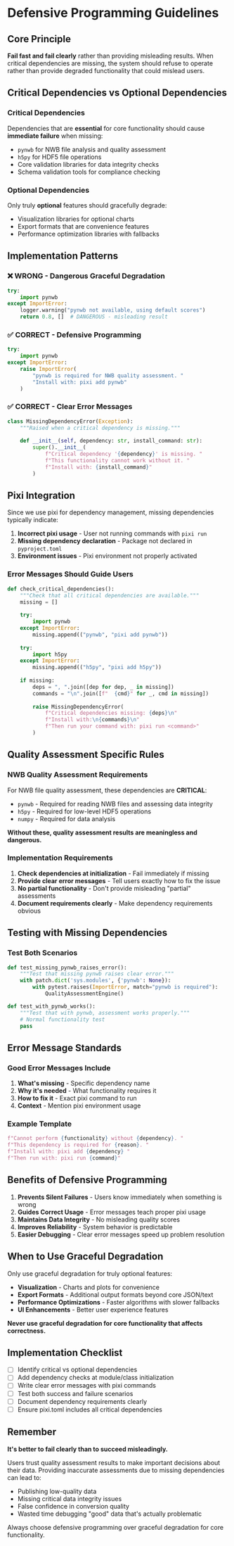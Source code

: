 # Defensive Programming Guidelines

## Core Principle

**Fail fast and fail clearly** rather than providing misleading results. When critical dependencies are missing, the system should refuse to operate rather than provide degraded functionality that could mislead users.

## Critical Dependencies vs Optional Dependencies

### Critical Dependencies
Dependencies that are **essential** for core functionality should cause **immediate failure** when missing:

- `pynwb` for NWB file analysis and quality assessment
- `h5py` for HDF5 file operations
- Core validation libraries for data integrity checks
- Schema validation tools for compliance checking

### Optional Dependencies
Only truly **optional** features should gracefully degrade:

- Visualization libraries for optional charts
- Export formats that are convenience features
- Performance optimization libraries with fallbacks

## Implementation Patterns

### ❌ WRONG - Dangerous Graceful Degradation

```python
try:
    import pynwb
except ImportError:
    logger.warning("pynwb not available, using default scores")
    return 0.8, []  # DANGEROUS - misleading result
```

### ✅ CORRECT - Defensive Programming

```python
try:
    import pynwb
except ImportError:
    raise ImportError(
        "pynwb is required for NWB quality assessment. "
        "Install with: pixi add pynwb"
    )
```

### ✅ CORRECT - Clear Error Messages

```python
class MissingDependencyError(Exception):
    """Raised when a critical dependency is missing."""
    
    def __init__(self, dependency: str, install_command: str):
        super().__init__(
            f"Critical dependency '{dependency}' is missing. "
            f"This functionality cannot work without it. "
            f"Install with: {install_command}"
        )
```

## Pixi Integration

Since we use pixi for dependency management, missing dependencies typically indicate:

1. **Incorrect pixi usage** - User not running commands with `pixi run`
2. **Missing dependency declaration** - Package not declared in `pyproject.toml`
3. **Environment issues** - Pixi environment not properly activated

### Error Messages Should Guide Users

```python
def check_critical_dependencies():
    """Check that all critical dependencies are available."""
    missing = []
    
    try:
        import pynwb
    except ImportError:
        missing.append(("pynwb", "pixi add pynwb"))
    
    try:
        import h5py
    except ImportError:
        missing.append(("h5py", "pixi add h5py"))
    
    if missing:
        deps = ", ".join([dep for dep, _ in missing])
        commands = "\n".join([f"  {cmd}" for _, cmd in missing])
        
        raise MissingDependencyError(
            f"Critical dependencies missing: {deps}\n"
            f"Install with:\n{commands}\n"
            f"Then run your command with: pixi run <command>"
        )
```

## Quality Assessment Specific Rules

### NWB Quality Assessment Requirements

For NWB file quality assessment, these dependencies are **CRITICAL**:

- `pynwb` - Required for reading NWB files and assessing data integrity
- `h5py` - Required for low-level HDF5 operations
- `numpy` - Required for data analysis

**Without these, quality assessment results are meaningless and dangerous.**

### Implementation Requirements

1. **Check dependencies at initialization** - Fail immediately if missing
2. **Provide clear error messages** - Tell users exactly how to fix the issue
3. **No partial functionality** - Don't provide misleading "partial" assessments
4. **Document requirements clearly** - Make dependency requirements obvious

## Testing with Missing Dependencies

### Test Both Scenarios

```python
def test_missing_pynwb_raises_error():
    """Test that missing pynwb raises clear error."""
    with patch.dict('sys.modules', {'pynwb': None}):
        with pytest.raises(ImportError, match="pynwb is required"):
            QualityAssessmentEngine()

def test_with_pynwb_works():
    """Test that with pynwb, assessment works properly."""
    # Normal functionality test
    pass
```

## Error Message Standards

### Good Error Messages Include

1. **What's missing** - Specific dependency name
2. **Why it's needed** - What functionality requires it
3. **How to fix it** - Exact pixi command to run
4. **Context** - Mention pixi environment usage

### Example Template

```python
f"Cannot perform {functionality} without {dependency}. "
f"This dependency is required for {reason}. "
f"Install with: pixi add {dependency} "
f"Then run with: pixi run {command}"
```

## Benefits of Defensive Programming

1. **Prevents Silent Failures** - Users know immediately when something is wrong
2. **Guides Correct Usage** - Error messages teach proper pixi usage
3. **Maintains Data Integrity** - No misleading quality scores
4. **Improves Reliability** - System behavior is predictable
5. **Easier Debugging** - Clear error messages speed up problem resolution

## When to Use Graceful Degradation

Only use graceful degradation for truly optional features:

- **Visualization** - Charts and plots for convenience
- **Export Formats** - Additional output formats beyond core JSON/text
- **Performance Optimizations** - Faster algorithms with slower fallbacks
- **UI Enhancements** - Better user experience features

**Never use graceful degradation for core functionality that affects correctness.**

## Implementation Checklist

- [ ] Identify critical vs optional dependencies
- [ ] Add dependency checks at module/class initialization
- [ ] Write clear error messages with pixi commands
- [ ] Test both success and failure scenarios
- [ ] Document dependency requirements clearly
- [ ] Ensure pixi.toml includes all critical dependencies

## Remember

**It's better to fail clearly than to succeed misleadingly.**

Users trust quality assessment results to make important decisions about their data. Providing inaccurate assessments due to missing dependencies can lead to:

- Publishing low-quality data
- Missing critical data integrity issues
- False confidence in conversion quality
- Wasted time debugging "good" data that's actually problematic

Always choose defensive programming over graceful degradation for core functionality.